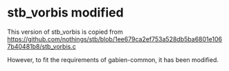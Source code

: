 # stb_vorbis modified

This version of stb\_vorbis is copied from https://github.com/nothings/stb/blob/1ee679ca2ef753a528db5ba6801e1067b40481b8/stb_vorbis.c

However, to fit the requirements of gabien-common, it has been modified.

